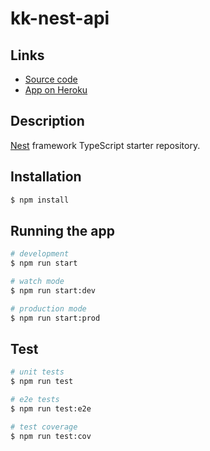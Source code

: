 # kk-nest-api

## Links
- [Source code](https://github.com/Krishna-Koyyalamudi/kk-nest-api)
- [App on Heroku](https://kk-nest-api.herokuapp.com/)

## Description

[Nest](https://github.com/nestjs/nest) framework TypeScript starter repository.

## Installation

```bash
$ npm install
```

## Running the app

```bash
# development
$ npm run start

# watch mode
$ npm run start:dev

# production mode
$ npm run start:prod
```

## Test

```bash
# unit tests
$ npm run test

# e2e tests
$ npm run test:e2e

# test coverage
$ npm run test:cov
```
